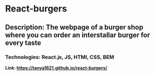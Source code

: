 # React-burgers
## Description: The webpage of a burger shop where you can order an interstallar burger for every taste
### Technologies: React.js, JS, HTMl, CSS, BEM

**Link: https://tanya1621.github.io/react-burgers/**
